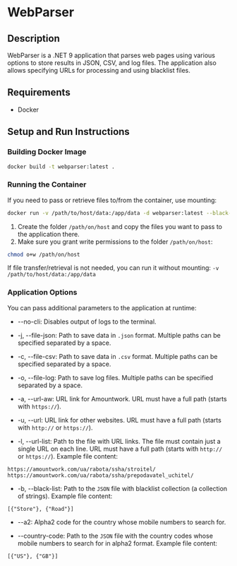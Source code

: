 # WebParser

## Description
WebParser is a .NET 9 application that parses web pages using various options to store results in JSON, CSV, and log files. The application also allows specifying URLs for processing and using blacklist files.

## Requirements
- Docker

## Setup and Run Instructions
### Building Docker Image
```sh
docker build -t webparser:latest .
```
### Running the Container
If you need to pass or retrieve files to/from the container, use mounting:
```sh
docker run -v /path/to/host/data:/app/data -d webparser:latest --black-list /app/data/blacklist.json --file-json /app/data/output.json --file-csv /app/data/output.csv --url https://example.com
```
 
1. Create the folder `/path/on/host` and copy the files you want to pass to the application there.
2. Make sure you grant write permissions to the folder `/path/on/host`:
```sh
chmod o+w /path/on/host
```
If file transfer/retrieval is not needed, you can run it without mounting:
```-v /path/to/host/data:/app/data```

### Application Options
You can pass additional parameters to the application at runtime:
- --no-cli: Disables output of logs to the terminal.

- -j, --file-json: Path to save data in `.json` format. Multiple paths can be specified separated by a space.

- -c, --file-csv: Path to save data in `.csv` format. Multiple paths can be specified separated by a space.

- -o, --file-log: Path to save log files. Multiple paths can be specified separated by a space.

- -a, --url-aw: URL link for Amountwork. URL must have a full path (starts with `https://`).

- -u, --url: URL link for other websites. URL must have a full path (starts with `http://` or `https://`).

- -l, --url-list: Path to the file with URL links. The file must contain just a single URL on each line. URL must have a full path (starts with `http://` or `https://`).
Example file content:
```
https://amountwork.com/ua/rabota/ssha/stroitel/
https://amountwork.com/ua/rabota/ssha/prepodavatel_uchitel/
```

- -b, --black-list: Path to the `JSON` file with blacklist collection (a collection of strings).
Example file content:
```
[{"Store"}, {"Road"}]
```

- --a2: Alpha2 code for the country whose mobile numbers to search for.

- --country-code: Path to the `JSON` file with the country codes whose mobile numbers to search for in alpha2 format.
Example file content:
```
[{"US"}, {"GB"}]
```
